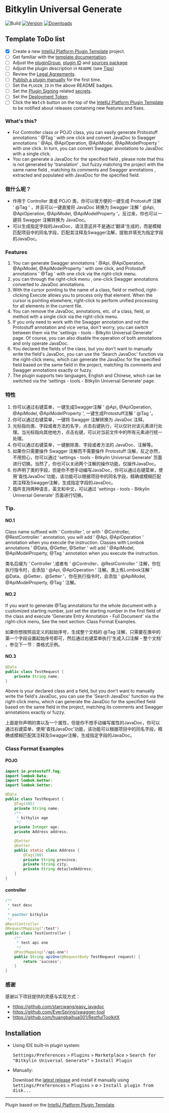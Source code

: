 # Bitkylin Universal Generate

![Build](https://github.com/bitkylin/bitkylin-universal-generate/workflows/Build/badge.svg)
[![Version](https://img.shields.io/jetbrains/plugin/v/PLUGIN_ID.svg)](https://plugins.jetbrains.com/plugin/PLUGIN_ID)
[![Downloads](https://img.shields.io/jetbrains/plugin/d/PLUGIN_ID.svg)](https://plugins.jetbrains.com/plugin/PLUGIN_ID)

## Template ToDo list
- [x] Create a new [IntelliJ Platform Plugin Template][template] project.
- [ ] Get familiar with the [template documentation][template].
- [ ] Adjust the [pluginGroup](./gradle.properties), [plugin ID](./src/main/resources/META-INF/plugin.xml) and [sources package](./src/main/kotlin).
- [ ] Adjust the plugin description in `README` (see [Tips][docs:plugin-description])
- [ ] Review the [Legal Agreements](https://plugins.jetbrains.com/docs/marketplace/legal-agreements.html?from=IJPluginTemplate).
- [ ] [Publish a plugin manually](https://plugins.jetbrains.com/docs/intellij/publishing-plugin.html?from=IJPluginTemplate) for the first time.
- [ ] Set the `PLUGIN_ID` in the above README badges.
- [ ] Set the [Plugin Signing](https://plugins.jetbrains.com/docs/intellij/plugin-signing.html?from=IJPluginTemplate) related [secrets](https://github.com/JetBrains/intellij-platform-plugin-template#environment-variables).
- [ ] Set the [Deployment Token](https://plugins.jetbrains.com/docs/marketplace/plugin-upload.html?from=IJPluginTemplate).
- [ ] Click the <kbd>Watch</kbd> button on the top of the [IntelliJ Platform Plugin Template][template] to be notified about releases containing new features and fixes.

<!-- Plugin description -->

### What's this?

- For Controller class or POJO class, you can easily generate Protostuff annotations ' @Tag ' with one click and convert JavaDoc to Swagger annotations ' @Api, @ApiOperation, @ApiModel, @ApiModelProperty ' with one click. In turn, you can convert Swagger annotations to JavaDoc with a single click.
- You can generate a JavaDoc for the specified field , please note that this is not generated by 'translation' , but fuzzy matching the project with the same name field , matching its comments and Swagger annotations , extracted and populated with JavaDoc for the specified field.

### 做什么呢？

- 作用于 Controller 类或 POJO 类，你可以很方便的一键生成 Protostuff 注解 ' @Tag ' ，并且可以一键直接将 JavaDoc 转换为 Swagger 注解 ' @Api, @ApiOperation, @ApiModel, @ApiModelProperty '。反过来，你也可以一键将 Swagger 注解转换为 JavaDoc。
- 可以生成指定字段的JavaDoc，请注意这并不是通过'翻译'生成的，而是模糊匹配项目中的同名字段，匹配其注释及Swagger注解，提取并填充为指定字段的JavaDoc。

### Features

1. You can generate Swagger annotations ' @Api, @ApiOperation, @ApiModel, @ApiModelProperty ' with one click, and Protostuff annotations ' @Tag ' with one click via the right-click menu.
2. you can through the right-click menu , one-click Swagger annotations converted to JavaDoc annotations.
3. With the cursor pointing to the name of a class, field or method, right-clicking Execute allows you to process only that element. When the cursor is pointing elsewhere, right-click to perform unified processing for all elements in the current file.
4. You can remove the JavaDoc, annotations, etc. of a class, field, or method with a single click via the right-click menu.
5. If you only need to work with the Swagger annotation and not the Protostuff annotation and vice versa, don't worry, you can switch between them via the 'settings - tools - Bitkylin Universal Generate' page. Of course, you can also disable the operation of both annotations and only operate JavaDoc.
6. You declared the fields of the class, but you don't want to manually write the field's JavaDoc, you can use the 'Search JavaDoc' function via the right-click menu, which can generate the JavaDoc for the specified field based on the same field in the project, matching its comments and Swagger annotations exactly or fuzzy.
7. The plugin supports two languages, English and Chinese, which can be switched via the 'settings - tools - Bitkylin Universal Generate' page.

### 特性

1. 你可以通过右键菜单，一键生成Swagger注解 ' @Api, @ApiOperation, @ApiModel, @ApiModelProperty ', 一键生成Protostuff注解 ' @Tag '。
2. 你可以通过右键菜单，一键将 Swagger 注解转换为 JavaDoc 注释。
3. 光标指向类、字段或者方法的名字，点击右键执行，可以仅针对该元素进行处理。当光标指向其他地方，点击右键，可以对当前文件中的所有元素进行统一处理。
4. 你可以通过右键菜单，一键删除类、字段或者方法的 JavaDoc、注解等。
5. 如果你只需要操作 Swagger 注解而不需要操作 Protostuff 注解，反之亦然，不用担心，你可以通过 'settings - tools - Bitkylin Universal Generate' 页面进行切换。当然了，你也可以关闭两个注解的操作功能，仅操作JavaDoc。
6. 你声明了类的字段，但是你不想手动编写JavaDoc，你可以通过右键菜单，使用'查找JavaDoc'功能，该功能可以根据项目中的同名字段，精确或模糊匹配其注释及Swagger注解，生成指定字段的JavaDoc。
7. 插件支持两种语言，英文和中文，可以通过 'settings - tools - Bitkylin Universal Generate' 页面进行切换。

### Tip.

#### NO.1

Class name suffixed with ' Controller ', or with ' @Controller, @RestController ' annotation, you will add ' @Api, @ApiOperation ' annotation when you execute the instruction. Classes with Lombok annotations ' @Data, @Getter, @Setter ' will add ' @ApiModel, @ApiModelProperty, @Tag ' annotation when you execute the instruction.

类名后缀为 ' Controller ',或者有 ' @Controller、@RestController ' 注解，你在执行指令时，会添加 ' @Api, @ApiOperation ' 注解。类上有Lombok注解 ' @Data、@Getter、@Setter '，你在执行指令时，会添加 ' @ApiModel, @ApiModelProperty, @Tag ' 注解。

#### NO.2

If you want to generate @Tag annotations for the whole document with a customized starting number, just set the starting number in the first field of the class and execute 'Generate Entry Annotation - Full Document' via the right-click menu, See the next section: Class Format Examples.

如果你想按照自定义的起始序号，生成整个文档的 @Tag 注解，只需要在类中的第一个字段设置起始序号即可，然后通过右键菜单执行'生成入口注解 - 整个文档' ，参见下一节：类格式示例。

#### NO.3

```java
@Data
public class TestRequest {
    private String name;
}
```

Above is your declared class and a field, but you don't want to manually write the field's JavaDoc, you can use the 'Search JavaDoc' function via the right-click menu, which can generate the JavaDoc for the specified field based on the same field in the project, matching its comments and Swagger annotations exactly or fuzzy.

上面是你声明的类以及一个属性，但是你不想手动编写属性的JavaDoc，你可以通过右键菜单，使用'查找JavaDoc'功能，该功能可以根据项目中的同名字段，精确或模糊匹配其注释及Swagger注解，生成指定字段的JavaDoc。

### Class Format Examples

#### POJO

```java
import io.protostuff.Tag;
import lombok.Data;
import lombok.Getter;
import lombok.Setter;

@Data
public class TestRequest {
    @Tag(105)
    private String name;
    /**
     * bitkylin age
     */
    private Integer age;
    private Address address;

    @Setter
    @Getter
    public static class Address {
        @Tag(208)
        private String province;
        private String city;
        private String detailedAddress;
    }
}
```

#### controller

```java
/**
 * test desc
 *
 * @author bitkylin
 */
@RestController
@RequestMapping('/test')
public class TestController {
    /**
     * test api one
     */
    @PostMapping('/api-one')
    public String apiOne(@RequestBody TestRequest request) {
        return 'success';
    }
}
```

### 感谢

感谢以下项目提供的灵感与实现方式：

- https://github.com/starcwang/easy_javadoc
- https://github.com/EverSpring/swagger-tool
- https://github.com/huangbaihua001/RestfulToolkitX

<!-- Plugin description end -->

## Installation

- Using IDE built-in plugin system:
  
  <kbd>Settings/Preferences</kbd> > <kbd>Plugins</kbd> > <kbd>Marketplace</kbd> > <kbd>Search for "Bitkylin Universal Generate"</kbd> >
  <kbd>Install Plugin</kbd>
  
- Manually:

  Download the [latest release](https://github.com/bitkylin/bitkylin-universal-generate/releases/latest) and install it manually using
  <kbd>Settings/Preferences</kbd> > <kbd>Plugins</kbd> > <kbd>⚙️</kbd> > <kbd>Install plugin from disk...</kbd>


---
Plugin based on the [IntelliJ Platform Plugin Template][template].

[template]: https://github.com/JetBrains/intellij-platform-plugin-template
[docs:plugin-description]: https://plugins.jetbrains.com/docs/intellij/plugin-user-experience.html#plugin-description-and-presentation
